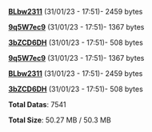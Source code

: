 [**BLbw2311**](/data/BLbw2311.txt) (31/01/23 - 17:51)- 2459 bytes

[**9q5W7ec9**](/data/9q5W7ec9.txt) (31/01/23 - 17:51)- 1367 bytes

[**3bZCD6DH**](/data/3bZCD6DH.txt) (31/01/23 - 17:51)- 508 bytes

[**9q5W7ec9**](/data/9q5W7ec9.txt) (31/01/23 - 17:51)- 1367 bytes

[**BLbw2311**](/data/BLbw2311.txt) (31/01/23 - 17:51)- 2459 bytes

[**3bZCD6DH**](/data/3bZCD6DH.txt) (31/01/23 - 17:51)- 508 bytes

**Total Datas**: 7541

**Total Size**: 50.27 MB / 50.3 MB